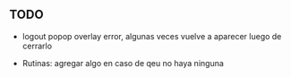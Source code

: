 ## TODO
- logout popop overlay error, algunas veces vuelve a aparecer luego de cerrarlo

- Rutinas: agregar algo en caso de qeu no haya ninguna